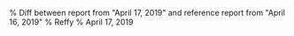 % Diff between report from "April 17, 2019" and reference report from "April 16, 2019"
% Reffy
% April 17, 2019

